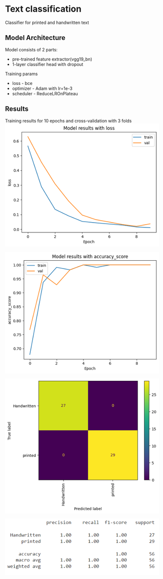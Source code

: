 # Text classification
Classifier for printed and handwritten text

## Model Architecture
Model consists of 2 parts:
* pre-trained feature extractor(vgg19_bn)
* 1-layer classifier head with dropout


Training params
* loss - bce
* optimizer - Adam with lr=1e-3
* scheduler - ReduceLROnPlateau

## Results
Training results for 10 epochs and cross-validation with 3 folds
![](results/loss.png)

![](results/accuracy.png)

![](results/confusion_matrix.png)

![](results/classification_report.png)
